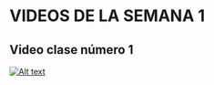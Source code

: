 # VIDEOS DE LA SEMANA 1

## Video clase número 1

[![Alt text](https://img.youtube.com/vi/iEY_aIt67Fg/0.jpg)](https://www.youtube.com/watch?v=iEY_aIt67Fg)

